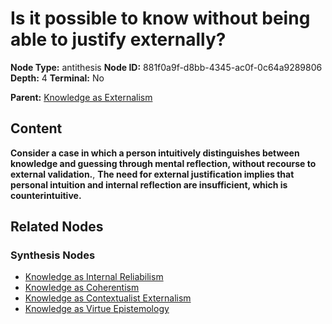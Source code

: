 # Is it possible to know without being able to justify externally?

**Node Type:** antithesis
**Node ID:** 881f0a9f-d8bb-4345-ac0f-0c64a9289806
**Depth:** 4
**Terminal:** No

**Parent:** [Knowledge as Externalism](knowledge-as-externalism-synthesis-495eeda3-6440-47f1-bb9a-0edd31288d1e.md)

## Content

**Consider a case in which a person intuitively distinguishes between knowledge and guessing through mental reflection, without recourse to external validation.**, **The need for external justification implies that personal intuition and internal reflection are insufficient, which is counterintuitive.**

## Related Nodes

### Synthesis Nodes

- [Knowledge as Internal Reliabilism](knowledge-as-internal-reliabilism-synthesis-382b37cb-589f-40f7-b3dc-8e6d01e742ac.md)
- [Knowledge as Coherentism](knowledge-as-coherentism-synthesis-c8d35c12-1eb6-4e05-8e21-1201a18c2b95.md)
- [Knowledge as Contextualist Externalism](knowledge-as-contextualist-externalism-synthesis-985b7dff-9f9d-4547-b4e6-b228bc87ffb1.md)
- [Knowledge as Virtue Epistemology](knowledge-as-virtue-epistemology-synthesis-f5150405-f5f3-48d6-b927-c98ac8a06037.md)
